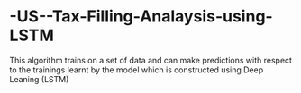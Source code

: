 # -US--Tax-Filling-Analaysis-using-LSTM
This algorithm trains on a set of data and can make predictions with respect to the trainings learnt by the model which is constructed using Deep Leaning (LSTM)
